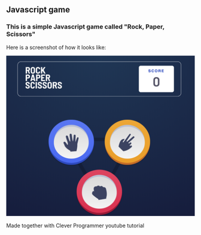 ## Javascript game

### This is a simple Javascript game called "Rock, Paper, Scissors"

Here is a screenshot of how it looks like:

![screenshot](Screenshot.png)

Made together with Clever Programmer youtube tutorial
